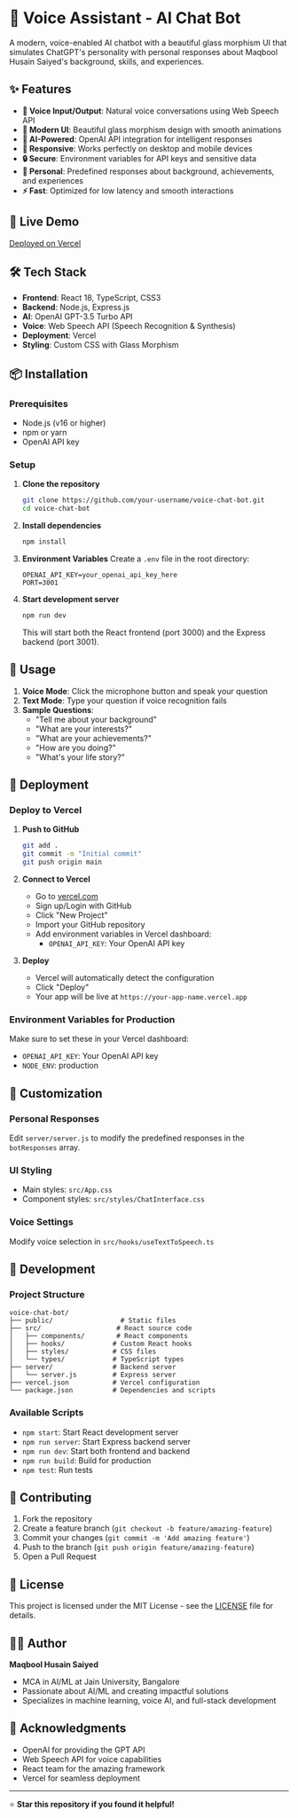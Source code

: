 # 🤖 Voice Assistant - AI Chat Bot

A modern, voice-enabled AI chatbot with a beautiful glass morphism UI that simulates ChatGPT's personality with personal responses about Maqbool Husain Saiyed's background, skills, and experiences.

## ✨ Features

- **🎤 Voice Input/Output**: Natural voice conversations using Web Speech API
- **🎨 Modern UI**: Beautiful glass morphism design with smooth animations
- **🧠 AI-Powered**: OpenAI API integration for intelligent responses
- **📱 Responsive**: Works perfectly on desktop and mobile devices
- **🔒 Secure**: Environment variables for API keys and sensitive data
- **🎯 Personal**: Predefined responses about background, achievements, and experiences
- **⚡ Fast**: Optimized for low latency and smooth interactions

## 🚀 Live Demo

[Deployed on Vercel]([https://your-app-name.vercel.app])

## 🛠️ Tech Stack

- **Frontend**: React 18, TypeScript, CSS3
- **Backend**: Node.js, Express.js
- **AI**: OpenAI GPT-3.5 Turbo API
- **Voice**: Web Speech API (Speech Recognition & Synthesis)
- **Deployment**: Vercel
- **Styling**: Custom CSS with Glass Morphism

## 📦 Installation

### Prerequisites
- Node.js (v16 or higher)
- npm or yarn
- OpenAI API key

### Setup

1. **Clone the repository**
   ```bash
   git clone https://github.com/your-username/voice-chat-bot.git
   cd voice-chat-bot
   ```

2. **Install dependencies**
   ```bash
   npm install
   ```

3. **Environment Variables**
   Create a `.env` file in the root directory:
   ```env
   OPENAI_API_KEY=your_openai_api_key_here
   PORT=3001
   ```

4. **Start development server**
   ```bash
   npm run dev
   ```

   This will start both the React frontend (port 3000) and the Express backend (port 3001).

## 🎯 Usage

1. **Voice Mode**: Click the microphone button and speak your question
2. **Text Mode**: Type your question if voice recognition fails
3. **Sample Questions**:
   - "Tell me about your background"
   - "What are your interests?"
   - "What are your achievements?"
   - "How are you doing?"
   - "What's your life story?"

## 🚀 Deployment

### Deploy to Vercel

1. **Push to GitHub**
   ```bash
   git add .
   git commit -m "Initial commit"
   git push origin main
   ```

2. **Connect to Vercel**
   - Go to [vercel.com](https://vercel.com)
   - Sign up/Login with GitHub
   - Click "New Project"
   - Import your GitHub repository
   - Add environment variables in Vercel dashboard:
     - `OPENAI_API_KEY`: Your OpenAI API key

3. **Deploy**
   - Vercel will automatically detect the configuration
   - Click "Deploy"
   - Your app will be live at `https://your-app-name.vercel.app`

### Environment Variables for Production

Make sure to set these in your Vercel dashboard:
- `OPENAI_API_KEY`: Your OpenAI API key
- `NODE_ENV`: production

## 🎨 Customization

### Personal Responses
Edit `server/server.js` to modify the predefined responses in the `botResponses` array.

### UI Styling
- Main styles: `src/App.css`
- Component styles: `src/styles/ChatInterface.css`

### Voice Settings
Modify voice selection in `src/hooks/useTextToSpeech.ts`

## 🔧 Development

### Project Structure
```
voice-chat-bot/
├── public/                 # Static files
├── src/                   # React source code
│   ├── components/        # React components
│   ├── hooks/            # Custom React hooks
│   ├── styles/           # CSS files
│   └── types/            # TypeScript types
├── server/               # Backend server
│   └── server.js         # Express server
├── vercel.json           # Vercel configuration
└── package.json          # Dependencies and scripts
```

### Available Scripts
- `npm start`: Start React development server
- `npm run server`: Start Express backend server
- `npm run dev`: Start both frontend and backend
- `npm run build`: Build for production
- `npm test`: Run tests

## 🤝 Contributing

1. Fork the repository
2. Create a feature branch (`git checkout -b feature/amazing-feature`)
3. Commit your changes (`git commit -m 'Add amazing feature'`)
4. Push to the branch (`git push origin feature/amazing-feature`)
5. Open a Pull Request

## 📝 License

This project is licensed under the MIT License - see the [LICENSE](LICENSE) file for details.

## 👨‍💻 Author

**Maqbool Husain Saiyed**
- MCA in AI/ML at Jain University, Bangalore
- Passionate about AI/ML and creating impactful solutions
- Specializes in machine learning, voice AI, and full-stack development

## 🙏 Acknowledgments

- OpenAI for providing the GPT API
- Web Speech API for voice capabilities
- React team for the amazing framework
- Vercel for seamless deployment

---

⭐ **Star this repository if you found it helpful!**
